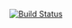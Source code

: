 [![Build Status](https://travis-ci.org/Kittichok/website.svg?branch=master)](https://travis-ci.org/Kittichok/website)
